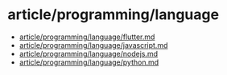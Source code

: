 # article/programming/language

- [article/programming/language/flutter.md](flutter.md)
- [article/programming/language/javascript.md](javascript.md)
- [article/programming/language/nodejs.md](nodejs.md)
- [article/programming/language/python.md](python.md)

